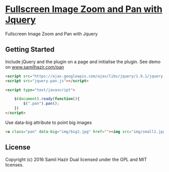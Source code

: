 [Fullscreen Image Zoom and Pan with Jquery](http://www.samilhazir.com/pan)
================================

Fullscreen Image Zoom and Pan with Jquery


## Getting Started

Include jQuery and the plugin on a page and initialise the plugin. See demo on <a href="http://www.samilhazir.com/pan" target="_blank">www.samilhazir.com/pan</a>

```html
<script src="https://ajax.googleapis.com/ajax/libs/jquery/1.9.1/jquery.min.js"></script>
<script src="jquery.pan.js"></script>

<script type="text/javascript">

	$(document).ready(function(){
		$(".pan").pan();
	})
</script>
```
Use data-big attribute to point big images

```html
<a class="pan" data-big="img/big1.jpg" href=""><img src="img/small1.jpg" alt="" /></a>
```

## License
Copyright (c) 2016 Samil Hazir
Dual licensed under the GPL and MIT licenses.
